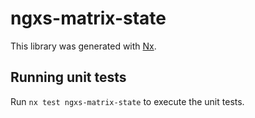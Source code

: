 # ngxs-matrix-state

This library was generated with [Nx](https://nx.dev).

## Running unit tests

Run `nx test ngxs-matrix-state` to execute the unit tests.
